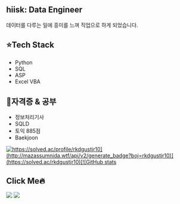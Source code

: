 ## hiisk: Data Engineer
데이터를 다루는 일에 흥미를 느껴 직업으로 하게 되었습니다.

## :star:Tech Stack
- Python
- SQL
- ASP
- Excel VBA

## :star2:자격증 & 공부
- 정보처리기사
- SQLD
- 토익 885점
- Baekjoon

[![https://solved.ac/profile/rkdgustjr10](http://mazassumnida.wtf/api/v2/generate_badge?boj=rkdgustjr10)](https://solved.ac/rkdgustjr10)[![GitHub stats](https://github-readme-stats.vercel.app/api?username=hiisk)](https://github.com/hiisk/github-readme-stats)



## Click Me:fire:
[<img src="https://img.shields.io/badge/RESUME-FC60A8?style=flat-square&logo=Awesome Lists&logoColor=white"/>](https://programmers.co.kr/pr/rkdgustjr10_6484)  [<img src="https://img.shields.io/badge/Blog-000000?style=flat-square&logo=Blogger&logoColor=white"/>](https://hiisk.tistory.com/)

